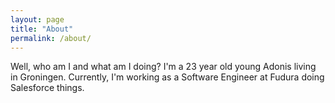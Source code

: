 ```yaml
---
layout: page
title: "About"
permalink: /about/
---
```


Well, who am I and what am I doing? I'm a 23 year old young Adonis living in Groningen. Currently, I'm working as a Software Engineer at Fudura doing Salesforce things.
